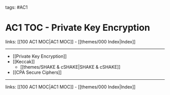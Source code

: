 tags: #AC1

# AC1 TOC - Private Key Encryption

links:  [[100 AC1 MOC|AC1 MOC]] - [[themes/000 Index|Index]]

---

- [[Private Key Encryption]]
- [[Keccak]]
	- [[themes/SHAKE & cSHAKE|SHAKE & cSHAKE]]
- [[CPA Secure Ciphers]]

---
links:  [[100 AC1 MOC|AC1 MOC]] - [[themes/000 Index|Index]]